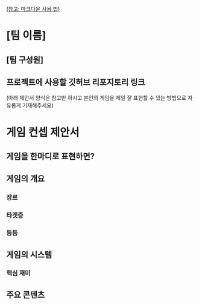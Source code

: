 [(참고: 마크다운 사용 법)](https://gist.github.com/ihoneymon/652be052a0727ad59601)

# [팀 이름]
## [팀 구성원]
## 프로젝트에 사용할 깃허브 리포지토리 링크
(아래 제안서 양식은 참고만 하시고 본인의 게임을 제일 잘 표현할 수 있는 방법으로 자유롭게 기재해주세요)
# 게임 컨셉 제안서
## 게임을 한마디로 표현하면?
## 게임의 개요
### 장르
### 타겟층
### 등등
## 게임의 시스템
### 핵심 재미

## 주요 콘텐츠

